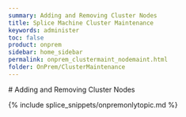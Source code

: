 ```yaml
---
summary: Adding and Removing Cluster Nodes
title: Splice Machine Cluster Maintenance
keywords: administer
toc: false
product: onprem
sidebar: home_sidebar
permalink: onprem_clustermaint_nodemaint.html
folder: OnPrem/ClusterMaintenance
---
```

<section>
<div class="TopicContent" data-swiftype-index="true" markdown="1">
# Adding and Removing Cluster Nodes



{% include splice_snippets/onpremonlytopic.md %}


</div>
</section>
